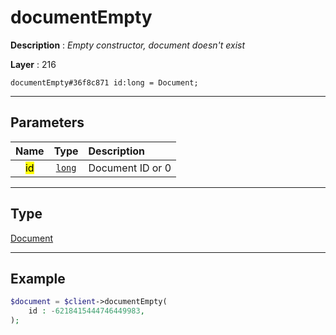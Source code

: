 # documentEmpty

**Description** : *Empty constructor, document doesn&#039;t exist*

**Layer** : 216

```tl
documentEmpty#36f8c871 id:long = Document;
```

---

## Parameters

| Name | Type | Description |
| :---: | :---: | :--- |
| <mark>id</mark> | [`long`](type/long) | Document ID or 0 |

---

## Type

[Document](type/Document)

---

## Example

```php
$document = $client->documentEmpty(
	id : -6218415444746449983,
);
```